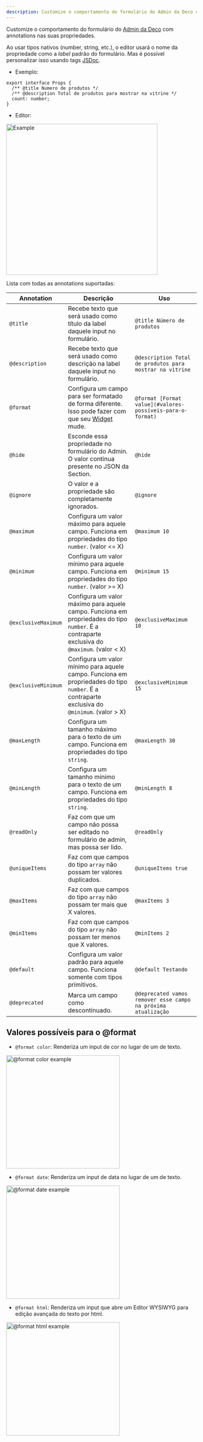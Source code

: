 ```yaml
---
description: Customize o comportamento do formulário do Admin da Deco com annotations nas suas propriedades.
---
```


Customize o comportamento do formulário do [Admin da Deco](https://admin.deco.cx) com annotations nas suas propriedades.

Ao usar tipos nativos (number, string, etc.), o editor usará o nome da 
propriedade como a _label_ padrão do formulário. Mas é possível personalizar isso usando 
tags [JSDoc](https://jsdoc.app/).

- Exemplo:

```tsx
export interface Props {
  /** @title Numero de produtos */
  /** @description Total de produtos para mostrar na vitrine */
  count: number;
}
```

- Editor:

<img src="/docs/annotations/example.png" alt="Example" width="400">

Lista com todas as annotations suportadas:

| Annotation | Descrição | Uso |
|------------|------------|-----------|
|`@title`|Recebe texto que será usado como título da label daquele input no formulário.|`@title Número de produtos`|
|`@description`|Recebe texto que será usado como descrição na label daquele input no formulário.|`@description Total de produtos para mostrar na vitrine`|
|`@format`|Configura um campo para ser formatado de forma diferente. Isso pode fazer com que seu [Widget](/docs/pt/reference/widgets) mude.|`@format [Format value](#valores-possíveis-para-o-format)`|
|`@hide`|Esconde essa propriedade no formulário do Admin. O valor continua presente no JSON da Section.|`@hide`|
|`@ignore`|O valor e a propriedade são completamente ignorados.|`@ignore`|
|`@maximum`|Configura um valor máximo para aquele campo. Funciona em propriedades do tipo `number`. (valor <= X)|`@maximum 10`|
|`@minimum`|Configura um valor mínimo para aquele campo. Funciona em propriedades do tipo `number`. (valor >= X)|`@minimum 15`|
|`@exclusiveMaximum`|Configura um valor máximo para aquele campo. Funciona em propriedades do tipo `number`. É a contraparte exclusiva do `@maximum`. (valor < X)|`@exclusiveMaximum 10`|
|`@exclusiveMinimum`|Configura um valor mínimo para aquele campo. Funciona em propriedades do tipo `number`. É a contraparte exclusiva do `@minimum`. (valor > X)|`@exclusiveMinimum 15`|
|`@maxLength`|Configura um tamanho máximo para o texto de um campo. Funciona em propriedades do tipo `string`.|`@maxLength 30`|
|`@minLength`|Configura um tamanho mínimo para o texto de um campo. Funciona em propriedades do tipo `string`.|`@minLength 8`|
|`@readOnly`|Faz com que um campo não possa ser editado no formulário de admin, mas possa ser lido.|`@readOnly`|
|`@uniqueItems`|Faz com que campos do tipo `array` não possam ter valores duplicados.|`@uniqueItems true`|
|`@maxItems`|Faz com que campos do tipo `array` não possam ter mais que X valores.|`@maxItems 3`|
|`@minItems`|Faz com que campos do tipo `array` não possam ter menos que X valores.|`@minItems 2`|
|`@default`|Configura um valor padrão para aquele campo. Funciona somente com tipos primitivos.|`@default Testando`|
|`@deprecated`|Marca um campo como descontinuado.|`@deprecated vamos remover esse campo na próxima atualização`|

## Valores possíveis para o @format

- `@format color`: Renderiza um input de cor no lugar de um de texto.

<img src="/docs/annotations/color.png" alt="@format color example" width="300">

- `@format date`: Renderiza um input de data no lugar de um de texto.

<img src="/docs/annotations/date.png" alt="@format date example" width="300">

- `@format html`: Renderiza um input que abre um Editor WYSIWYG para edição avançada
do texto por html.

<img src="/docs/widgets/html-open.png" alt="@format html example" width="300">
